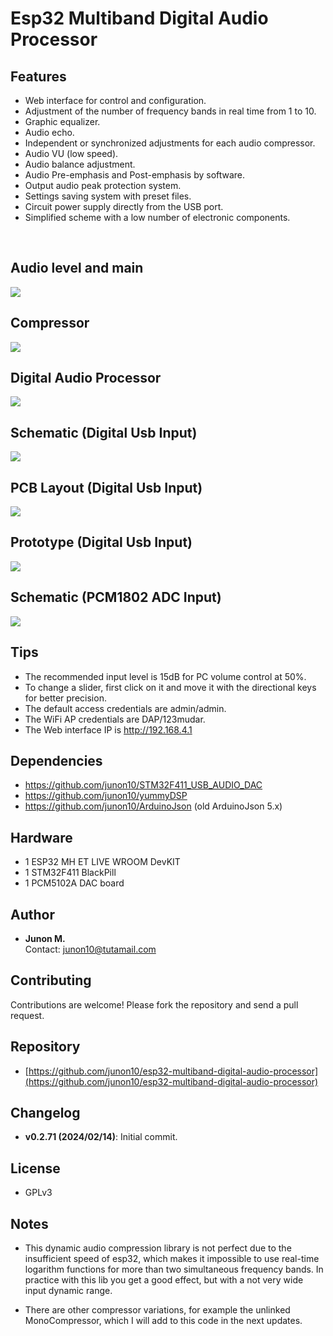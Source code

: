 # Esp32 Multiband Digital Audio Processor

## Features

* Web interface for control and configuration.
* Adjustment of the number of frequency bands in real time from 1 to 10.
* Graphic equalizer.
* Audio echo.
* Independent or synchronized adjustments for each audio compressor.
* Audio VU (low speed).
* Audio balance adjustment.
* Audio Pre-emphasis and Post-emphasis by software.
* Output audio peak protection system.
* Settings saving system with preset files.
* Circuit power supply directly from the USB port.
* Simplified scheme with a low number of electronic components.

<br/>
<h2>Audio level and main</h2>
<img src="docs/screenshot1.png" />

<br/>
<h2>Compressor</h2>
<img src="docs/screenshot2.png" />

<br/>
<h2>Digital Audio Processor</h2>
<img src="docs/screenshot3.png" />

<br/>
<h2>Schematic (Digital Usb Input)</h2> 
<img src="docs/schema-digital-usb-input.png" />

<br/>
<h2>PCB Layout (Digital Usb Input)</h2> 
<img src="docs/pcb-layout-digital-usb-input.png" />

<br/>
<h2>Prototype (Digital Usb Input)</h2> 
<img src="docs/prototype-digital-usb-input.jpg" />

<br/>
<h2>Schematic (PCM1802 ADC Input)</h2> 
<img src="docs/schema-pcm1802-adc-input.png" />

## Tips

* The recommended input level is 15dB for PC volume control at 50%.
* To change a slider, first click on it and move it with the directional keys for better precision.
* The default access credentials are admin/admin.
* The WiFi AP credentials are DAP/123mudar.
* The Web interface IP is http://192.168.4.1

## Dependencies

* https://github.com/junon10/STM32F411_USB_AUDIO_DAC
* https://github.com/junon10/yummyDSP
* https://github.com/junon10/ArduinoJson (old ArduinoJson 5.x)

## Hardware

* 1 ESP32 MH ET LIVE WROOM DevKIT
* 1 STM32F411 BlackPill
* 1 PCM5102A DAC board

## Author

- **Junon M.**  
  Contact: [junon10@tutamail.com](mailto:junon10@tutamail.com)

## Contributing

Contributions are welcome! Please fork the repository and send a pull request.

## Repository

- [https://github.com/junon10/esp32-multiband-digital-audio-processor](https://github.com/junon10/esp32-multiband-digital-audio-processor)

## Changelog

- **v0.2.71 (2024/02/14)**: Initial commit.

## License

- GPLv3

## Notes

* This dynamic audio compression library is not perfect due to the insufficient speed of esp32, which makes it impossible to use real-time logarithm functions for more than two simultaneous frequency bands. In practice with this lib you get a good effect, but with a not very wide input dynamic range.

* There are other compressor variations, for example the unlinked MonoCompressor, which I will add to this code in the next updates.
